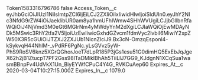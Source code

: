 <?xml version="1.0" encoding="UTF-8"?>
<CustomMetadata xmlns="http://soap.sforce.com/2006/04/metadata" xmlns:xsi="http://www.w3.org/2001/XMLSchema-instance" xmlns:xsd="http://www.w3.org/2001/XMLSchema">
    <label>Token1583316796786</label>
    <protected>false</protected>
    <values>
        <field>Access_Token__c</field>
        <value xsi:type="xsd:string">eyJhbGciOiJIUzI1NiIsImtpZCI6IjEiLCJ2ZXIiOiIxIiwidHlwIjoiSldUIn0.eyJhY2Nlc3NfdG9rZW4iOiJaeklibUR0am8ya1hmUFhIWmw4SHhWVUgiLCJjbGllbnRfaWQiOiJ4NjVmd3M0eGt6MGlrNm4yMWdyYnM2dXgiLCJlaWQiOjEwMDAyNDk5MSwic3RhY2tfa2V5IjoiUzEwIiwicGxhdGZvcm1fdmVyc2lvbiI6MiwiY2xpZW50X3R5cGUiOiJTZXJ2ZXJUb1NlcnZlciJ9.Bx3cN-OmzqEsponl4-kSykvqH44NhlM-_vPdRF6PgNc.yLsGVvz5yW-PhS9RoSV6knz5XGrQGhorJoeT7dLpR185P3jGs1esu51G0dimHQ5ExEbJqJgeX62h2jB1ZtucpT7PF2Gss98lTaDMiklBhAh5TiiLIJ7GG9_KJdgnN1XCqSua1wasmBBnpFv4UdVkX1Un_BiyEYWfCPuC4Y4G_RVKCuAep60</value>
    </values>
    <values>
        <field>Expires_At__c</field>
        <value xsi:type="xsd:dateTime">2020-03-04T10:27:15.000Z</value>
    </values>
    <values>
        <field>Expires_In__c</field>
        <value xsi:type="xsd:double">1079.0</value>
    </values>
</CustomMetadata>
